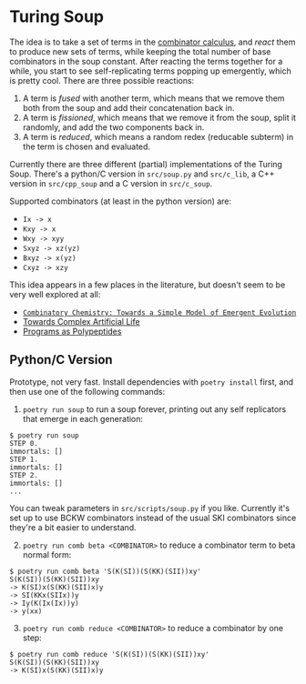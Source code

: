# Turing Soup

The idea is to take a set of terms in the [combinator calculus](https://en.wikipedia.org/wiki/Combinatory_logic), and _react_ them to produce new sets of terms, while keeping the total number of base combinators in the soup constant. After reacting the terms together for a while, you start to see self-replicating terms popping up emergently, which is pretty cool. There are three possible reactions:

1) A term is _fused_ with another term, which means that we remove them both from the soup and add their concatenation back in.
2) A term is _fissioned_, which means that we remove it from the soup, split it randomly, and add the two components back in.
3) A term is _reduced_, which means a random redex (reducable subterm) in the term is chosen and evaluated.

Currently there are three different (partial) implementations of the Turing Soup. There's a python/C version in `src/soup.py` and `src/c_lib`, a C++ version in `src/cpp_soup` and a C version in `src/c_soup`.

Supported combinators (at least in the python version) are:
* `Ix -> x`
* `Kxy -> x`
* `Wxy -> xyy`
* `Sxyz -> xz(yz)`
* `Bxyz -> x(yz)`
* `Cxyz -> xzy`

This idea appears in a few places in the literature, but doesn't seem to be very well explored at all:
* [`Combinatory Chemistry: Towards a Simple Model of Emergent Evolution`](https://arxiv.org/abs/2003.07916)
* [Towards Complex Artificial Life](https://deepai.org/publication/towards-complex-artificial-life)
* [Programs as Polypeptides](https://direct.mit.edu/artl/article-abstract/22/4/451/2852/Programs-as-Polypeptides?redirectedFrom=fulltext)

## Python/C Version

Prototype, not very fast. Install dependencies with `poetry install` first, and then use one of the following commands:

1) `poetry run soup` to run a soup forever, printing out any self replicators that emerge in each generation:
  ```
  $ poetry run soup
STEP 0.
  immortals: []
STEP 1.
  immortals: []
STEP 2.
  immortals: []
...
  ```

  You can tweak parameters in `src/scripts/soup.py` if you like. Currently it's set up to use BCKW combinators instead of the usual SKI combinators since they're a bit easier to understand.
  
2) `poetry run comb beta <COMBINATOR>` to reduce a combinator term to beta normal form:
  ```
  $ poetry run comb beta 'S(K(SI))(S(KK)(SII))xy'
S(K(SI))(S(KK)(SII))xy
  -> K(SI)x(S(KK)(SII)x)y
  -> SI(KKx(SIIx))y
  -> Iy(K(Ix(Ix))y)
  -> y(xx)
  ```
  
3) `poetry run comb reduce <COMBINATOR>` to reduce a combinator by one step:
  ```
  $ poetry run comb reduce 'S(K(SI))(S(KK)(SII))xy'
S(K(SI))(S(KK)(SII))xy
  -> K(SI)x(S(KK)(SII)x)y
  ```
